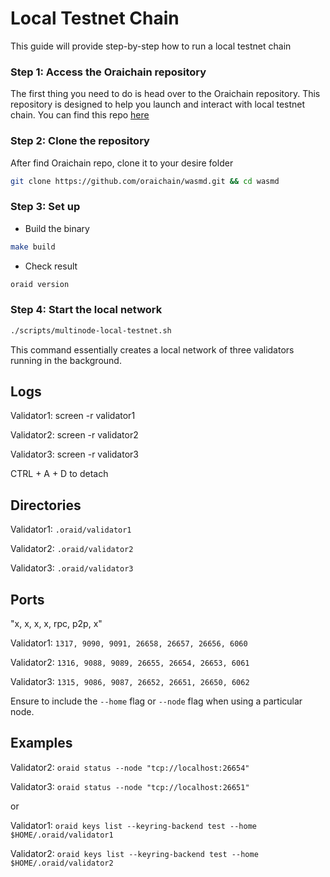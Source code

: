 # Local Testnet Chain

This guide will provide step-by-step how to run a local testnet chain

### **Step 1: Access the Oraichain repository**

The first thing you need to do is head over to the Oraichain repository. This repository is designed to help you launch and interact with local testnet chain. You can find this repo [here](https://github.com/oraichain/wasmd.git)

### **Step 2: Clone the repository**

After find Oraichain repo, clone it to your desire folder
```bash
git clone https://github.com/oraichain/wasmd.git && cd wasmd
```

### **Step 3: Set up**

- Build the binary
```bash
make build
```
- Check result
```bash
oraid version
```

### **Step 4: Start the local network**

```bash
./scripts/multinode-local-testnet.sh
```

This command essentially creates a local network of three validators running in the background. 

Logs
----

Validator1: screen -r validator1

Validator2: screen -r validator2

Validator3: screen -r validator3

CTRL + A + D to detach

Directories
-----------

Validator1: `.oraid/validator1`

Validator2: `.oraid/validator2`

Validator3: `.oraid/validator3`

Ports
-----
"x, x, x, x, rpc, p2p, x"

Validator1: `1317, 9090, 9091, 26658, 26657, 26656, 6060`

Validator2: `1316, 9088, 9089, 26655, 26654, 26653, 6061`

Validator3: `1315, 9086, 9087, 26652, 26651, 26650, 6062`

Ensure to include the `--home` flag or `--node` flag when using a
particular node.

Examples
--------

Validator2: `oraid status --node "tcp://localhost:26654"`

Validator3: `oraid status --node "tcp://localhost:26651"`

or

Validator1:
`oraid keys list --keyring-backend test --home $HOME/.oraid/validator1`

Validator2:
`oraid keys list --keyring-backend test --home $HOME/.oraid/validator2`